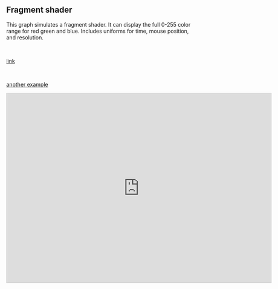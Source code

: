 

## Fragment shader
<!-- STAR ICON -->
<!-- META A full fragment shader made in desmos. has uniforms for time, resolution, mouse position, and time.  META -->

This graph simulates a fragment shader. It can display the full 0-255 color range for red green and blue. Includes uniforms for time, mouse position, and resolution.

<br>

[link](https://www.desmos.com/calculator/omismxpptv)

<br>

[another example](https://www.desmos.com/calculator/kbp1zl0hfr)

<iframe src="https://www.desmos.com/calculator/omismxpptv" width="700" height="500" style="border: 1px solid #ccc" frameborder=0></iframe>

<!-- LAST EDITED 1699416469 LAST EDITED-->